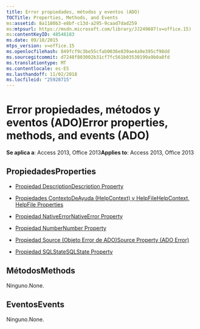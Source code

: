 ```yaml
---
title: Error propiedades, métodos y eventos (ADO)
TOCTitle: Properties, Methods, and Events
ms:assetid: 8a1180b3-e8bf-c13d-a295-9caad7dad259
ms:mtpsurl: https://msdn.microsoft.com/library/JJ249607(v=office.15)
ms:contentKeyID: 48546183
ms.date: 09/18/2015
mtps_version: v=office.15
ms.openlocfilehash: 849fcf9c3be55cfab0036e839ae4a9e395cf98dd
ms.sourcegitcommit: d7248f803002b31cf7fc561b03530199a9b0a8fd
ms.translationtype: MT
ms.contentlocale: es-ES
ms.lasthandoff: 11/02/2018
ms.locfileid: "25928715"
---
```

# <a name="error-properties-methods-and-events-ado"></a><span data-ttu-id="22ece-102">Error propiedades, métodos y eventos (ADO)</span><span class="sxs-lookup"><span data-stu-id="22ece-102">Error properties, methods, and events (ADO)</span></span>


<span data-ttu-id="22ece-103">**Se aplica a**: Access 2013, Office 2013</span><span class="sxs-lookup"><span data-stu-id="22ece-103">**Applies to**: Access 2013, Office 2013</span></span>


## <a name="properties"></a><span data-ttu-id="22ece-104">Propiedades</span><span class="sxs-lookup"><span data-stu-id="22ece-104">Properties</span></span>

- [<span data-ttu-id="22ece-105">Propiedad Description</span><span class="sxs-lookup"><span data-stu-id="22ece-105">Description Property</span></span>](description-property-ado.md)

- [<span data-ttu-id="22ece-106">Propiedades ContextoDeAyuda (HelpContext) y HelpFile</span><span class="sxs-lookup"><span data-stu-id="22ece-106">HelpContext, HelpFile Properties</span></span>](helpcontext-helpfile-properties-ado.md)

- [<span data-ttu-id="22ece-107">Propiedad NativeError</span><span class="sxs-lookup"><span data-stu-id="22ece-107">NativeError Property</span></span>](nativeerror-property-ado.md)

- [<span data-ttu-id="22ece-108">Propiedad Number</span><span class="sxs-lookup"><span data-stu-id="22ece-108">Number Property</span></span>](number-property-ado.md)

- [<span data-ttu-id="22ece-109">Propiedad Source (Objeto Error de ADO)</span><span class="sxs-lookup"><span data-stu-id="22ece-109">Source Property (ADO Error)</span></span>](source-property-ado-error.md)

- [<span data-ttu-id="22ece-110">Propiedad SQLState</span><span class="sxs-lookup"><span data-stu-id="22ece-110">SQLState Property</span></span>](sqlstate-property-ado.md)

## <a name="methods"></a><span data-ttu-id="22ece-111">Métodos</span><span class="sxs-lookup"><span data-stu-id="22ece-111">Methods</span></span>

<span data-ttu-id="22ece-112">Ninguno.</span><span class="sxs-lookup"><span data-stu-id="22ece-112">None.</span></span>

## <a name="events"></a><span data-ttu-id="22ece-113">Eventos</span><span class="sxs-lookup"><span data-stu-id="22ece-113">Events</span></span>

<span data-ttu-id="22ece-114">Ninguno.</span><span class="sxs-lookup"><span data-stu-id="22ece-114">None.</span></span>

